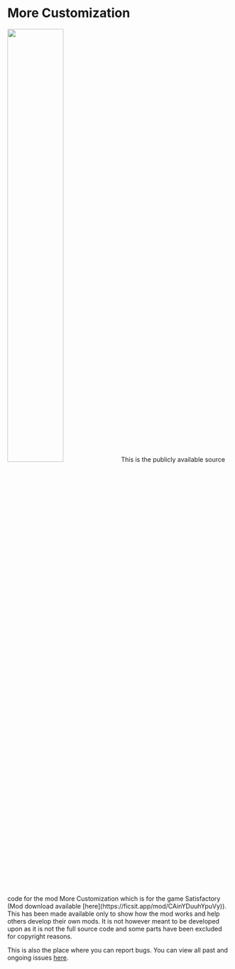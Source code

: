 # More Customization
<img src="https://i.imgur.com/iAIbJIK.png" width="50%">
This is the publicly available source code for the mod More Customization which is for the game Satisfactory (Mod download available [here](https://ficsit.app/mod/CAinYDuuhYpuVy)). This has been made available only to show how the mod works and help others develop their own mods. It is not however meant to be developed upon as it is not the full source code and some parts have been excluded for copyright reasons.

This is also the place where you can report bugs. You can view all past and ongoing issues [here](https://github.com/SpaceGameDev568/More_Customization_Mod/issues).

